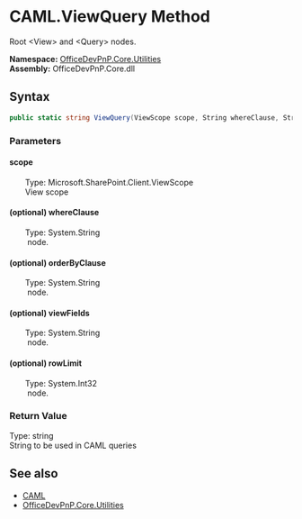 # CAML.ViewQuery Method  
 Root &lt;View&gt; and &lt;Query&gt; nodes.   

**Namespace:** [OfficeDevPnP.Core.Utilities](OfficeDevPnP.Core.Utilities.md)  
**Assembly:** OfficeDevPnP.Core.dll  
## Syntax
```C#
public static string ViewQuery(ViewScope scope, String whereClause, String orderByClause, String viewFields, Int32 rowLimit)
```
### Parameters
#### scope  
&emsp;&emsp;Type: Microsoft.SharePoint.Client.ViewScope  
&emsp;&emsp;View scope  

  

#### (optional) whereClause  
&emsp;&emsp;Type: System.String  
&emsp;&emsp;<Where> node.  

  

#### (optional) orderByClause  
&emsp;&emsp;Type: System.String  
&emsp;&emsp;<OrderBy> node.  

  

#### (optional) viewFields  
&emsp;&emsp;Type: System.String  
&emsp;&emsp;<ViewFields> node.  

  

#### (optional) rowLimit  
&emsp;&emsp;Type: System.Int32  
&emsp;&emsp;<RowLimit> node.  

  

### Return Value
Type: string  
String to be used in CAML queries  


## See also
- [CAML](OfficeDevPnP.Core.Utilities.CAML.md) 
- [OfficeDevPnP.Core.Utilities](OfficeDevPnP.Core.Utilities.md) 
